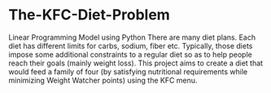 # The-KFC-Diet-Problem
Linear Programming Model using Python
There are many diet plans. Each diet has different limits for carbs, sodium, fiber etc. Typically, those diets impose some additional constraints to a regular diet so as to help people reach their goals (mainly weight loss).  This project aims to create a diet that would feed a family of four (by satisfying nutritional requirements while minimizing Weight Watcher points) using the KFC menu.
